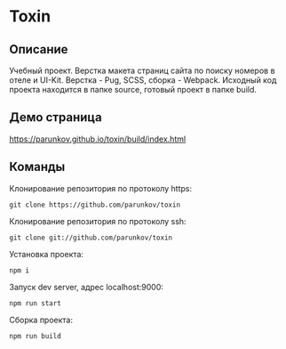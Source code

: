 # Toxin

## Описание

Учебный проект. Верстка макета страниц сайта по поиску номеров в отеле и UI-Kit. Верстка - Pug, SCSS, сборка - Webpack. Исходный код проекта находится в папке source, готовый проект в папке build.

## Демо страница

https://parunkov.github.io/toxin/build/index.html  

## Команды

Клонирование репозитория по протоколу https:

    git clone https://github.com/parunkov/toxin

Клонирование репозитория по протоколу ssh:

    git clone git://github.com/parunkov/toxin

Установка проекта:
    
    npm i

Запуск dev server, адрес localhost:9000:

    npm run start

Сборка проекта:

    npm run build
